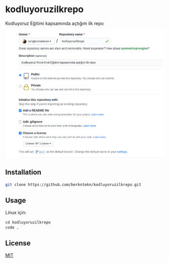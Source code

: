 # kodluyoruzilkrepo
Kodluyoruz Eğitimi kapsamında açtığım ilk repo


![github](https://github.com/Kodluyoruz/taskforce/blob/main/git/odev1/figures/github.png?raw=true)

## Installation

```bash
git clone https://github.com/berkntekn/kodluyoruzilkrepo.git
```

## Usage

Linux için:
```linux
cd kodluyoruzilkrepo
code .
```

## License
[MIT](https://github.com/berkntekn/kodluyoruzilkrepo/blob/049b753efb4c45223d053be27076473e728e7845/LICENSE)
